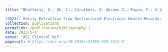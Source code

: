 ```yaml
---
title: "Bhattarai, K., Oh, I., Caruthers, D, Abrams Z., Payne, P., & Lai, A.

(2023). Entity Extraction from Unstructured Electronic Health Records: A Comparative Study of Spacy’s Hybrid Natural Language Processing Methods, BERT and GPT Language model. ACL Clinical NLP Workshop." Submitted
collection: publications
permalink: /publication/bibliography-1
date: 2023-5-1
venue: 'ACL Clinical NLP'
paperurl: #'https://doi.org/10.1038/s41586-020-2314-9'
---
```


